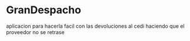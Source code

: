 # GranDespacho
aplicacion para hacerla facil con las devoluciones al cedi haciendo que el proveedor no se retrase

